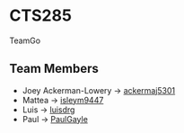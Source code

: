 # CTS285
TeamGo
## Team Members
- Joey Ackerman-Lowery → [ackermaj5301](https://github.com/ackermaj5301)  
- Mattea → [isleym9447](https://github.com/isleym9447)  
- Luis → [luisdrg](https://github.com/luisdrg)  
- Paul → [PaulGayle](https://github.com/PaulGayle)  


